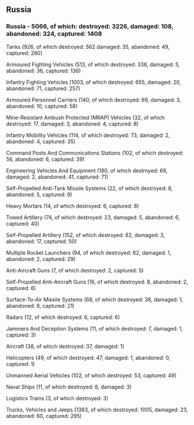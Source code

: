 
 
 ## Russia
 
 ### Russia - 5066, of which: destroyed: 3226, damaged: 108, abandoned: 324, captured: 1408

 

 

 Tanks (926, of which destroyed: 562 damaged: 35, abandoned: 49, captured: 280)

 Armoured Fighting Vehicles (513, of which destroyed: 336, damaged: 5, abandoned: 36, captured: 136)

 Infantry Fighting Vehicles (1003, of which destroyed: 655, damaged: 20, abandoned: 71, captured: 257)

 Armoured Personnel Carriers (140, of which destroyed: 69, damaged: 3, abandoned: 10, captured: 58)

 Mine-Resistant Ambush Protected (MRAP) Vehicles (32, of which destroyed: 17, damaged: 3, abandoned: 4, captured: 8)

 Infantry Mobility Vehicles (114, of which destroyed: 73, damaged: 2, abandoned: 4, captured: 35)

 Command Posts And Communications Stations (102, of which destroyed: 56, abandoned: 6, captured: 39)

 Engineering Vehicles And Equipment (180, of which destroyed: 66, damaged: 2, abandoned: 41, captured: 71)

 Self-Propelled Anti-Tank Missile Systems (22, of which destroyed: 8, abandoned: 5, captured: 9)

 Heavy Mortars (14, of which destroyed: 6, captured: 8)

 Towed Artillery (74, of which destroyed: 23, damaged: 5, abandoned: 6, captured: 40)

 Self-Propelled Artillery (152, of which destroyed: 82, damaged: 3, abandoned: 17, captured: 50)

 Multiple Rocket Launchers (94, of which destroyed: 62, damaged: 1, abandoned: 2, captured: 29)

 Anti-Aircraft Guns (7, of which destroyed: 2, captured: 5)

 Self-Propelled Anti-Aircraft Guns (16, of which destroyed: 8, abandoned: 2, captured: 6)

 Surface-To-Air Missile Systems (68, of which destroyed: 38, damaged: 1, abandoned: 8, captured: 21)

 Radars (12, of which destroyed: 6, captured: 6)

 Jammers And Deception Systems (11, of which destroyed: 7, damaged: 1, captured: 3)

 Aircraft (38, of which destroyed: 37, damaged: 1)

 Helicopters (49, of which destroyed: 47, damaged: 1, abandoned: 0, captured: 1)

 Unmanned Aerial Vehicles (102, of which destroyed: 53, captured: 49)

 Naval Ships (11, of which destroyed: 8, damaged: 3)

 Logistics Trains (3, of which destroyed: 3)

 Trucks, Vehicles and Jeeps (1383, of which destroyed: 1005, damaged: 23, abandoned: 60, captured: 295)

